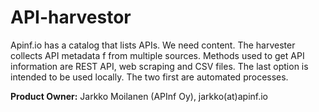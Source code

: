 # API-harvestor

Apinf.io has a catalog that lists APIs. We need content. The harvester collects API metadata f from multiple sources. Methods used to get API information are REST API, web scraping and CSV files. The last option is intended to be used locally. The two first are automated processes. 

**Product Owner:** Jarkko Moilanen (APInf Oy), jarkko(at)apinf.io 
